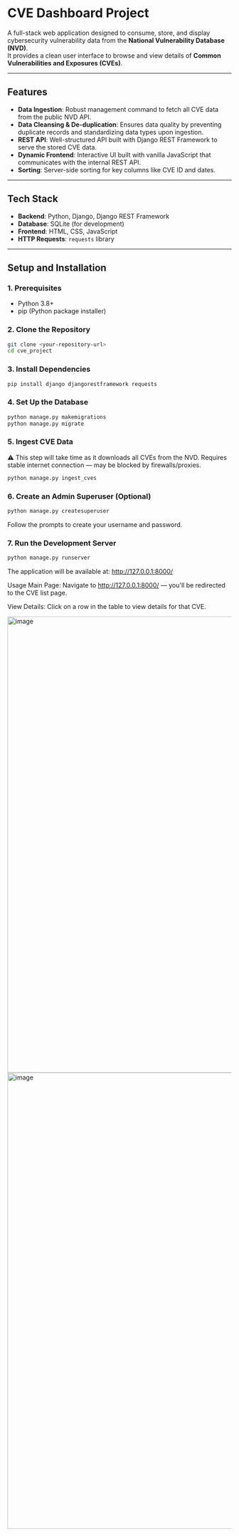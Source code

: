 # CVE Dashboard Project

A full-stack web application designed to consume, store, and display cybersecurity vulnerability data from the **National Vulnerability Database (NVD)**.  
It provides a clean user interface to browse and view details of **Common Vulnerabilities and Exposures (CVEs)**.

---

## Features

- **Data Ingestion**: Robust management command to fetch all CVE data from the public NVD API.
- **Data Cleansing & De-duplication**: Ensures data quality by preventing duplicate records and standardizing data types upon ingestion.
- **REST API**: Well-structured API built with Django REST Framework to serve the stored CVE data.
- **Dynamic Frontend**: Interactive UI built with vanilla JavaScript that communicates with the internal REST API.
- **Sorting**: Server-side sorting for key columns like CVE ID and dates.

---

## Tech Stack

- **Backend**: Python, Django, Django REST Framework  
- **Database**: SQLite (for development)  
- **Frontend**: HTML, CSS, JavaScript  
- **HTTP Requests**: `requests` library  

---

## Setup and Installation

### 1. Prerequisites
- Python 3.8+
- pip (Python package installer)

### 2. Clone the Repository
```bash
git clone <your-repository-url>
cd cve_project 
```
### 3. Install Dependencies
```` bash
pip install django djangorestframework requests
````

### 4. Set Up the Database
``` bash
python manage.py makemigrations
python manage.py migrate
```

### 5. Ingest CVE Data
⚠️ This step will take time as it downloads all CVEs from the NVD.
Requires stable internet connection — may be blocked by firewalls/proxies.

``` bash
python manage.py ingest_cves
``` 
### 6. Create an Admin Superuser (Optional)
``` bash
python manage.py createsuperuser
```
Follow the prompts to create your username and password.

### 7. Run the Development Server
``` bash
python manage.py runserver
```
The application will be available at:
http://127.0.0.1:8000/

Usage
Main Page: Navigate to http://127.0.0.1:8000/ — you'll be redirected to the CVE list page.

View Details: Click on a row in the table to view details for that CVE.


<img width="1920" height="1025" alt="image" src="https://github.com/user-attachments/assets/19a8bb17-15ca-4b4c-bc75-8ee3fae9d0c3" />


<img width="1920" height="1025" alt="image" src="https://github.com/user-attachments/assets/5e042ec6-c3b3-4911-83bf-712c28c9083a" />


